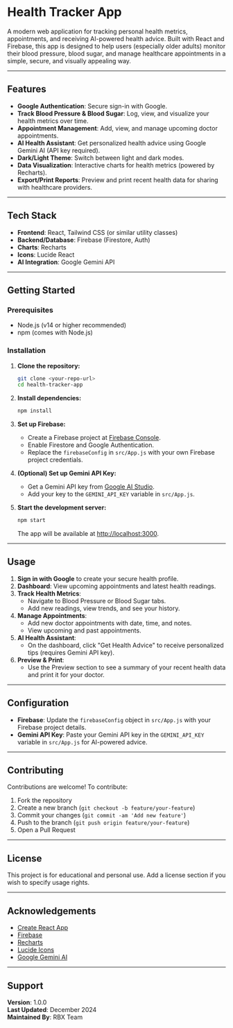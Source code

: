 # Health Tracker App

A modern web application for tracking personal health metrics, appointments, and receiving AI-powered health advice. Built with React and Firebase, this app is designed to help users (especially older adults) monitor their blood pressure, blood sugar, and manage healthcare appointments in a simple, secure, and visually appealing way.

---

## Features

- **Google Authentication**: Secure sign-in with Google.
- **Track Blood Pressure & Blood Sugar**: Log, view, and visualize your health metrics over time.
- **Appointment Management**: Add, view, and manage upcoming doctor appointments.
- **AI Health Assistant**: Get personalized health advice using Google Gemini AI (API key required).
- **Dark/Light Theme**: Switch between light and dark modes.
- **Data Visualization**: Interactive charts for health metrics (powered by Recharts).
- **Export/Print Reports**: Preview and print recent health data for sharing with healthcare providers.

---

## Tech Stack

- **Frontend**: React, Tailwind CSS (or similar utility classes)
- **Backend/Database**: Firebase (Firestore, Auth)
- **Charts**: Recharts
- **Icons**: Lucide React
- **AI Integration**: Google Gemini API

---

## Getting Started

### Prerequisites
- Node.js (v14 or higher recommended)
- npm (comes with Node.js)

### Installation

1. **Clone the repository:**
   ```bash
   git clone <your-repo-url>
   cd health-tracker-app
   ```
2. **Install dependencies:**
   ```bash
   npm install
   ```
3. **Set up Firebase:**
   - Create a Firebase project at [Firebase Console](https://console.firebase.google.com/).
   - Enable Firestore and Google Authentication.
   - Replace the `firebaseConfig` in `src/App.js` with your own Firebase project credentials.

4. **(Optional) Set up Gemini API Key:**
   - Get a Gemini API key from [Google AI Studio](https://aistudio.google.com/).
   - Add your key to the `GEMINI_API_KEY` variable in `src/App.js`.

5. **Start the development server:**
   ```bash
   npm start
   ```
   The app will be available at [http://localhost:3000](http://localhost:3000).

---

## Usage

1. **Sign in with Google** to create your secure health profile.
2. **Dashboard**: View upcoming appointments and latest health readings.
3. **Track Health Metrics**:
   - Navigate to Blood Pressure or Blood Sugar tabs.
   - Add new readings, view trends, and see your history.
4. **Manage Appointments**:
   - Add new doctor appointments with date, time, and notes.
   - View upcoming and past appointments.
5. **AI Health Assistant**:
   - On the dashboard, click "Get Health Advice" to receive personalized tips (requires Gemini API key).
6. **Preview & Print**:
   - Use the Preview section to see a summary of your recent health data and print it for your doctor.

---

## Configuration

- **Firebase**: Update the `firebaseConfig` object in `src/App.js` with your Firebase project details.
- **Gemini API Key**: Paste your Gemini API key in the `GEMINI_API_KEY` variable in `src/App.js` for AI-powered advice.

---

## Contributing

Contributions are welcome! To contribute:
1. Fork the repository
2. Create a new branch (`git checkout -b feature/your-feature`)
3. Commit your changes (`git commit -am 'Add new feature'`)
4. Push to the branch (`git push origin feature/your-feature`)
5. Open a Pull Request

---

## License

This project is for educational and personal use. Add a license section if you wish to specify usage rights.

---

## Acknowledgements
- [Create React App](https://github.com/facebook/create-react-app)
- [Firebase](https://firebase.google.com/)
- [Recharts](https://recharts.org/)
- [Lucide Icons](https://lucide.dev/)
- [Google Gemini AI](https://aistudio.google.com/)

--- 

## Support

**Version**: 1.0.0  
**Last Updated**: December 2024  
**Maintained By**: RBX Team